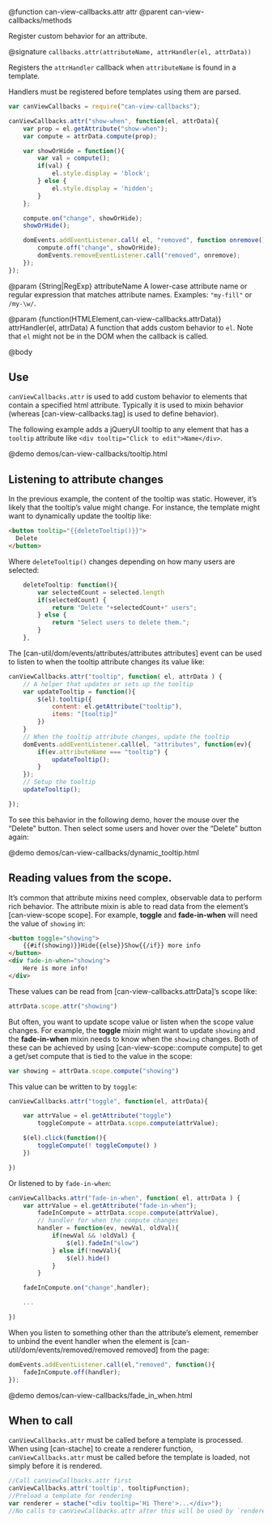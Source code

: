 @function can-view-callbacks.attr attr
@parent can-view-callbacks/methods

Register custom behavior for an attribute.

@signature `callbacks.attr(attributeName, attrHandler(el, attrData))`

Registers the `attrHandler` callback when `attributeName` is found
in a template.

Handlers must be registered before templates using them are parsed.

```js
var canViewCallbacks = require("can-view-callbacks");

canViewCallbacks.attr("show-when", function(el, attrData){
	var prop = el.getAttribute("show-when");
	var compute = attrData.compute(prop);

	var showOrHide = function(){
		var val = compute();
		if(val) {
			el.style.display = 'block';
		} else {
			el.style.display = 'hidden';
		}
	};

	compute.on("change", showOrHide);
	showOrHide();

	domEvents.addEventListener.call( el, "removed", function onremove(){
		compute.off("change", showOrHide);
		domEvents.removeEventListener.call("removed", onremove);
	});
});
```



@param {String|RegExp} attributeName A lower-case attribute name or regular expression
that matches attribute names. Examples: `"my-fill"` or `/my-\w/`.

@param {function(HTMLElement,can-view-callbacks.attrData)} attrHandler(el, attrData)
A function that adds custom behavior to `el`. Note that `el` might not be in the DOM
when the callback is called.

@body

## Use

`canViewCallbacks.attr` is used to add custom behavior to elements that contain a
specified html attribute. Typically it is used to mixin behavior (whereas
[can-view-callbacks.tag] is used to define behavior).

The following example adds a jQueryUI tooltip to any element that has
a `tooltip` attribute like `<div tooltip="Click to edit">Name</div>`.


@demo demos/can-view-callbacks/tooltip.html

## Listening to attribute changes

In the previous example, the content of the tooltip was static. However,
it’s likely that the tooltip’s value might change. For instance, the template
might want to dynamically update the tooltip like:

```html
<button tooltip="{{deleteTooltip()}}">
  Delete
</button>
```

Where `deleteTooltip()` changes depending on how many users are selected:

```js
	deleteTooltip: function(){
		var selectedCount = selected.length
		if(selectedCount) {
			return "Delete "+selectedCount+" users";
		} else {
			return "Select users to delete them.";
		}
	},
```

The [can-util/dom/events/attributes/attributes attributes] event can be used to listen to when
the tooltip attribute changes its value like:

```js
canViewCallbacks.attr("tooltip", function( el, attrData ) {
	// A helper that updates or sets up the tooltip
	var updateTooltip = function(){
		$(el).tooltip({
			content: el.getAttribute("tooltip"),
			items: "[tooltip]"
		})
	}
	// When the tooltip attribute changes, update the tooltip
	domEvents.addEventListener.call(el, "attributes", function(ev){
		if(ev.attributeName === "tooltip") {
			updateTooltip();
		}
	});
	// Setup the tooltip
	updateTooltip();

});
```

To see this behavior in the following demo, hover the mouse over the “Delete”
button. Then select some users and hover over the “Delete” button again:

@demo demos/can-view-callbacks/dynamic_tooltip.html


## Reading values from the scope.

It’s common that attribute mixins need complex, observable data to
perform rich behavior. The attribute mixin is able to read
data from the element’s [can-view-scope scope]. For example,
__toggle__ and __fade-in-when__ will need the value of `showing` in:

```html
<button toggle="showing">
	{{#if(showing)}}Hide{{else}}Show{{/if}} more info
</button>
<div fade-in-when="showing">
	Here is more info!
</div>
```

These values can be read from [can-view-callbacks.attrData]’s scope like:

```js
attrData.scope.attr("showing")
```

But often, you want to update scope value or listen when the scope value
changes. For example, the __toggle__ mixin might want to update `showing`
and the __fade-in-when__ mixin needs to know when
the `showing` changes.  Both of these can be achieved by
using [can-view-scope::compute compute] to get a get/set compute that is
tied to the value in the scope:

```js
var showing = attrData.scope.compute("showing")
```

This value can be written to by `toggle`:

```js
canViewCallbacks.attr("toggle", function(el, attrData){

	var attrValue = el.getAttribute("toggle")
		toggleCompute = attrData.scope.compute(attrValue);

	$(el).click(function(){
		toggleCompute(! toggleCompute() )
	})

})
```

Or listened to by `fade-in-when`:

```js
canViewCallbacks.attr("fade-in-when", function( el, attrData ) {
	var attrValue = el.getAttribute("fade-in-when");
		fadeInCompute = attrData.scope.compute(attrValue),
		// handler for when the compute changes
		handler = function(ev, newVal, oldVal){
			if(newVal && !oldVal) {
				$(el).fadeIn("slow")
			} else if(!newVal){
				$(el).hide()
			}
		}

	fadeInCompute.on("change",handler);

	...

})
```

When you listen to something other than the attribute’s element, remember to
unbind the event handler when the element is [can-util/dom/events/removed/removed removed] from the page:

```js
domEvents.addEventListener.call(el,"removed", function(){
	fadeInCompute.off(handler);
});
```

@demo demos/can-view-callbacks/fade_in_when.html

## When to call

`canViewCallbacks.attr` must be called before a template is processed. When
using [can-stache] to create a renderer function, `canViewCallbacks.attr` must
be called before the template is loaded, not simply before it is rendered.

```js
//Call canViewCallbacks.attr first
canViewCallbacks.attr('tooltip', tooltipFunction);
//Preload a template for rendering
var renderer = stache("<div tooltip='Hi There'>...</div>");
//No calls to canViewCallbacks.attr after this will be used by `renderer`
```
